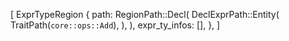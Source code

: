 [
    ExprTypeRegion {
        path: RegionPath::Decl(
            DeclExprPath::Entity(
                TraitPath(`core::ops::Add`),
            ),
        ),
        expr_ty_infos: [],
    },
]